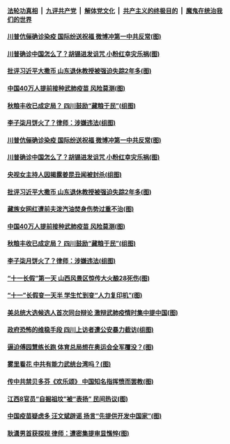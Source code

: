 ####  [法轮功真相](../../../../basic/blob/master/README.md?t=10030702) &nbsp;|&nbsp; [九评共产党](../../../../9ping.md/blob/master/README.md?t=10030702) &nbsp;|&nbsp; [解体党文化](../../../../jtdwh.md/blob/master/README.md?t=10030702)  &nbsp;|&nbsp; [共产主义的终极目的](../../../../gczydzjmd.md/blob/master/README.md?t=10030702) &nbsp;|&nbsp; [魔鬼在统治我们的世界](../../../../mgztzwmdsj.md/blob/master/README.md?t=10030702) 

#### [川普伉俪确诊染疫 国际纷送祝福 微博冲第一中共反常(图)](../pages/p1/948026.md?t=10030702) 

#### [川普确诊中国怎么了？胡锡进发诅咒 小粉红幸灾乐祸(图)](../pages/p1/948001.md?t=10030702) 

#### [批评习近平大撒币 山东退休教授被强迫失踪2年多(图)](../pages/p1/947942.md?t=10030702) 

#### [中国40万人提前接种武肺疫苗 风险莫测(图)](../pages/p1/947947.md?t=10030702) 

#### [秋粮丰收已成定局？ 四川鼓励“藏粮于民”(组图)](../pages/p1/947939.md?t=10030702) 

#### [李子柒月饼火了？律师：涉嫌违法(组图)](../pages/p1/947936.md?t=10030702) 

#### [川普伉俪确诊染疫 国际纷送祝福 微博冲第一中共反常(图)](../pages/p1/948026.md?t=10030702) 


#### [川普确诊中国怎么了？胡锡进发诅咒 小粉红幸灾乐祸(图)](../pages/p1/948001.md?t=10030702) 

#### [央视女主持人因揭露姜昆丑闻被封杀(组图)](../pages/p1/947997.md?t=10030702) 

#### [批评习近平大撒币 山东退休教授被强迫失踪2年多(图)](../pages/p1/947942.md?t=10030702) 

#### [藏族女网红遭前夫泼汽油焚身伤势过重不治(图)](../pages/p1/947958.md?t=10030702) 

#### [中国40万人提前接种武肺疫苗 风险莫测(图)](../pages/p1/947947.md?t=10030702) 

#### [秋粮丰收已成定局？ 四川鼓励“藏粮于民”(组图)](../pages/p1/947939.md?t=10030702) 

#### [李子柒月饼火了？律师：涉嫌违法(组图)](../pages/p1/947936.md?t=10030702) 

#### [“十一长假”第一天 山西风景区惊传大火酿28死伤(图)](../pages/p1/947904.md?t=10030702) 

#### [“十一”长假变一天半 学生忙到变“人力复印机”(图)](../pages/p1/947884.md?t=10030702) 

#### [美总统大选候选人首次同台辩论 激辩武肺疫情时集中提中国(图)](../pages/p1/947843.md?t=10030702) 

#### [政府恐怖的维稳手段 四川上访者遭公安暴力截访(组图)](../pages/p1/947835.md?t=10030702) 

#### [逼迫傅园慧练长跑 体育总局想在奥运会全军覆没？(图)](../pages/p1/947817.md?t=10030702) 

#### [雾里看花 中共有能力武统台湾吗？(图)](../pages/p1/947828.md?t=10030702) 

#### [传中共禁贝多芬《欢乐颂》 中国知名指挥愤而罢教(图)](../pages/p1/947798.md?t=10030702) 

#### [江西8官员“自掘祖坟”被“表扬” 民间热议(图)](../pages/p1/947788.md?t=10030702) 

#### [中国疫苗疑虑多 汪文斌辟谣 扬言“先提供开发中国家”(图)](../pages/p1/947780.md?t=10030702) 

#### [耿潇男首获探视 律师：遭密集提审显憔悴(图)](../pages/p1/947763.md?t=10030702) 


